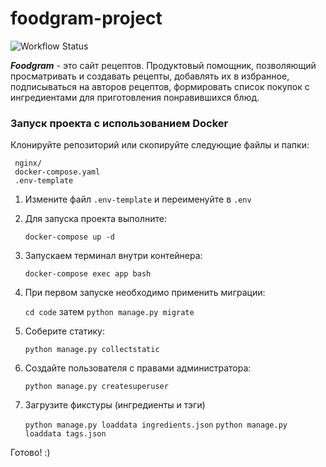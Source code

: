 # foodgram-project

![Workflow Status](https://github.com/PySCBist/foodgram-project/workflows/foodgram%20workflow/badge.svg)

***Foodgram*** - это сайт рецептов. Продуктовый помощник, позволяющий просматривать и создавать рецепты, добавлять их в
избранное, подписываться на авторов рецептов, формировать список покупок с ингредиентами для приготовления понравившихся
блюд.

### Запуск проекта с использованием Docker

Клонируйте репозиторий или скопируйте следующие файлы и папки:

   ```
    nginx/
    docker-compose.yaml
    .env-template
   ```

1. Измените файл `.env-template`
   и переименуйте в `.env`


2. Для запуска проекта выполните:

   `docker-compose up -d`


3. Запускаем терминал внутри контейнера:

   `docker-compose exec app bash`


3. При первом запуске необходимо применить миграции:

   `cd code`  затем `python manage.py migrate`


4. Соберите статику:

   `python manage.py collectstatic`


5. Создайте пользователя с правами администратора:

   `python manage.py createsuperuser`

6. Загрузите фикстуры (ингредиенты и тэги)

   `python manage.py loaddata ingredients.json`
   `python manage.py loaddata tags.json`


Готово!
:)